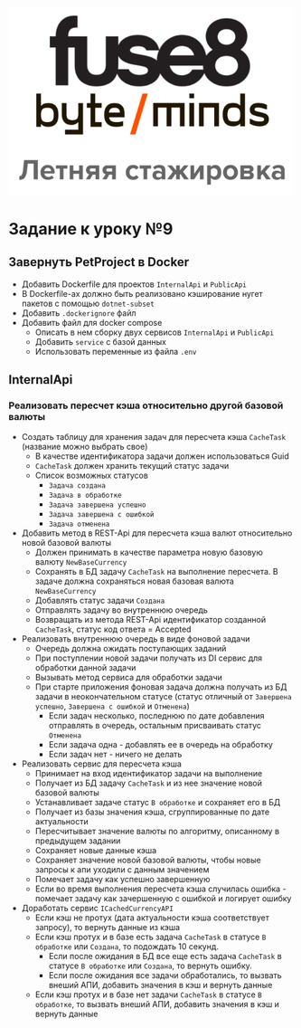 <p align="center">
  <img src="../assets/logo.png" alt="logo" title="Летняя стажировка fuse8/byteminds"/>
</p>

# Задание к уроку №9

## Завернуть PetProject в Docker

- Добавить Dockerfile для проектов `InternalApi` и `PublicApi`
- В Dockerfile-ах должно быть реализовано кэширование нугет пакетов с помощью `dotnet-subset`
- Добавить `.dockerignore` файл
- Добавить файл для docker compose
  - Описать в нем сборку двух сервисов `InternalApi` и `PublicApi`
  - Добавить `service` с базой данных
  - Использовать переменные из файла `.env`

## InternalApi

### Реализовать пересчет кэша относительно другой базовой валюты

- Создать таблицу для хранения задач для пересчета кэша `CacheTask` (название можно выбрать свое)
  - В качестве идентификатора задачи должен использоваться Guid
  - `CacheTask` должен хранить текущий статус задачи
  - Список возможных статусов
    - `Задача создана`
    - `Задача в обработке`
    - `Задача завершена успешно`
    - `Задача завершена с ошибкой`
    - `Задача отменена`
- Добавить метод в REST-Api для пересчета кэша валют относительно новой базовой валюты
  - Должен принимать в качестве параметра новую базовую валюту `NewBaseCurrency`
  - Сохранять в БД задачу `CacheTask` на выполнение пересчета. В задаче должна сохраняться новая базовая валюта `NewBaseCurrency`
  - Добавлять статус задачи `Создана`
  - Отправлять задачу во внутреннюю очередь
  - Возвращать из метода REST-Api идентификатор созданной `CacheTask`, статус код ответа = Accepted
- Реализовать внутреннюю очередь в виде фоновой задачи
  - Очередь должна ожидать поступающих заданий
  - При поступлении новой задачи получать из DI сервис для обработки данной задачи
  - Вызывать метод сервиса для обработки задачи
  - При старте приложения фоновая задача должна получать из БД задачи в неокончательном статусе (статус отличный от `Завершена успешно`, `Завершена с ошибкой` и `Отменена`)
    - Если задач несколько, последнюю по дате добавления отправлять в очередь, остальным присваивать статус `Отменена`
    - Если задача одна - добавлять ее в очередь на обработку
    - Если задач нет - ничего не делать
- Реализовать сервис для пересчета кэша
  - Принимает на вход идентификатор задачи на выполнение
  - Получает из БД задачу `CacheTask` и из нее значение новой базовой валюты
  - Устанавливает задаче статус `В обработке` и сохраняет его в БД
  - Получает из базы значения кэша, сгруппированные по дате актуальности
  - Пересчитывает значение валюты по алгоритму, описанному в предыдущем задании
  - Сохраняет новые данные кэша
  - Сохраняет значение новой базовой валюты, чтобы новые запросы к апи уходили с данным значением
  - Помечает задачу как успешно завершенную
  - Если во время выполнения пересчета кэша случилась ошибка - помечает задачу как зачершенную с ошибкой и логирует ошибку
- Доработать сервис `ICachedCurrencyAPI`
  - Если кэш не протух (дата актуальности кэша соответствует запросу), то вернуть данные из кэша
  - Если кэш протух и в базе есть задача `CacheTask` в статусе `В обработке` или `Создана`, то подождать 10 секунд.
    - Если после ожидания в БД все еще есть задача `CacheTask` в статусе `В обработке` или `Создана`, то вернуть ошибку.
    - Если после ожидания все задачи обработались, то вызвать внеший АПИ, добавить значения в кэш и вернуть данные
  - Если кэш протух и в базе нет задачи `CacheTask` в статусе `В обработке`, то вызвать внеший АПИ, добавить значения в кэш и вернуть данные
